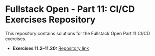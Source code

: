 # Fullstack Open - Part 11: CI/CD Exercises Repository

This repository contains solutions for the Fullstack Open Part 11 CI/CD exercises.


- **Exercises 11.2–11.20:** [Repository link](https://github.com/firstnuel/full-stack-open-pokedex/tree/main)
